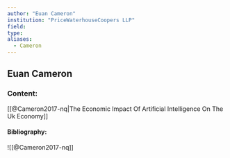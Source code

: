 ```yaml
---
author: "Euan Cameron"
institution: "PriceWaterhouseCoopers LLP"
field:
type:
aliases:
  - Cameron
---
```


## Euan Cameron

### Content:
[[@Cameron2017-nq|The Economic Impact Of Artificial Intelligence On The Uk Economy]]

#### Bibliography:

![[@Cameron2017-nq]]